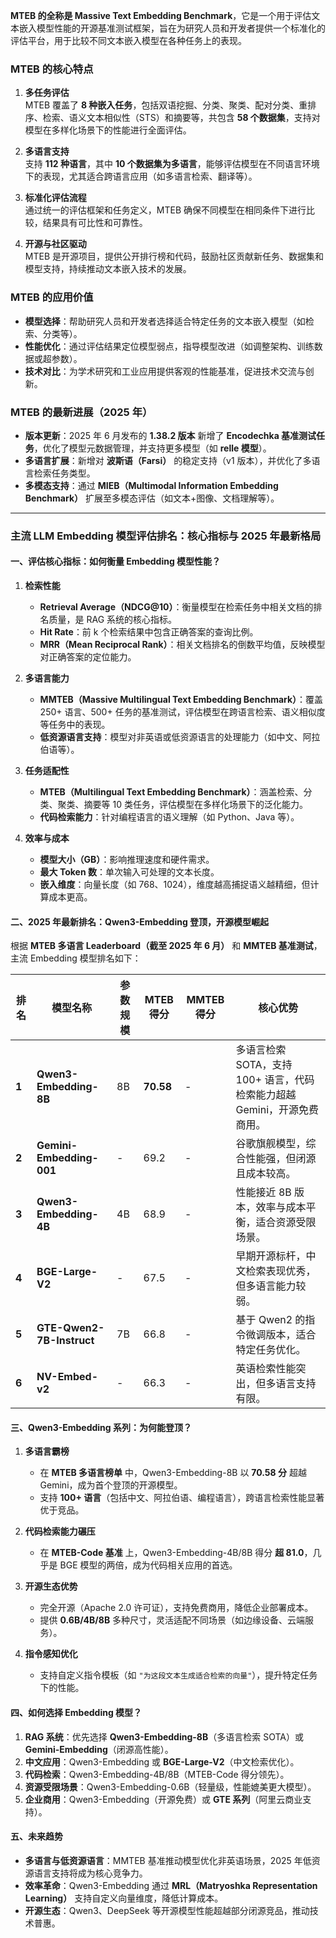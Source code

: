 **MTEB 的全称是 Massive Text Embedding Benchmark**，它是一个用于评估文本嵌入模型性能的开源基准测试框架，旨在为研究人员和开发者提供一个标准化的评估平台，用于比较不同文本嵌入模型在各种任务上的表现。

### **MTEB 的核心特点**
1. **多任务评估**  
   MTEB 覆盖了 **8 种嵌入任务**，包括双语挖掘、分类、聚类、配对分类、重排序、检索、语义文本相似性（STS）和摘要等，共包含 **58 个数据集**，支持对模型在多样化场景下的性能进行全面评估。

2. **多语言支持**  
   支持 **112 种语言**，其中 **10 个数据集为多语言**，能够评估模型在不同语言环境下的表现，尤其适合跨语言应用（如多语言检索、翻译等）。

3. **标准化评估流程**  
   通过统一的评估框架和任务定义，MTEB 确保不同模型在相同条件下进行比较，结果具有可比性和可靠性。

4. **开源与社区驱动**  
   MTEB 是开源项目，提供公开排行榜和代码，鼓励社区贡献新任务、数据集和模型支持，持续推动文本嵌入技术的发展。

### **MTEB 的应用价值**
- **模型选择**：帮助研究人员和开发者选择适合特定任务的文本嵌入模型（如检索、分类等）。  
- **性能优化**：通过评估结果定位模型弱点，指导模型改进（如调整架构、训练数据或超参数）。  
- **技术对比**：为学术研究和工业应用提供客观的性能基准，促进技术交流与创新。

### **MTEB 的最新进展（2025 年）**
- **版本更新**：2025 年 6 月发布的 **1.38.2 版本** 新增了 **Encodechka 基准测试任务**，优化了模型元数据管理，并支持更多模型（如 **relle 模型**）。  
- **多语言扩展**：新增对 **波斯语（Farsi）** 的稳定支持（v1 版本），并优化了多语言检索任务类型。  
- **多模态支持**：通过 **MIEB（Multimodal Information Embedding Benchmark）** 扩展至多模态评估（如文本+图像、文档理解等）。

--- 


### **主流 LLM Embedding 模型评估排名：核心指标与 2025 年最新格局**

#### **一、评估核心指标：如何衡量 Embedding 模型性能？**
1. **检索性能**  
   - **Retrieval Average（NDCG@10）**：衡量模型在检索任务中相关文档的排名质量，是 RAG 系统的核心指标。  
   - **Hit Rate**：前 k 个检索结果中包含正确答案的查询比例。  
   - **MRR（Mean Reciprocal Rank）**：相关文档排名的倒数平均值，反映模型对正确答案的定位能力。

2. **多语言能力**  
   - **MMTEB（Massive Multilingual Text Embedding Benchmark）**：覆盖 250+ 语言、500+ 任务的基准测试，评估模型在跨语言检索、语义相似度等任务中的表现。  
   - **低资源语言支持**：模型对非英语或低资源语言的处理能力（如中文、阿拉伯语等）。

3. **任务适配性**  
   - **MTEB（Multilingual Text Embedding Benchmark）**：涵盖检索、分类、聚类、摘要等 10 类任务，评估模型在多样化场景下的泛化能力。  
   - **代码检索能力**：针对编程语言的语义理解（如 Python、Java 等）。

4. **效率与成本**  
   - **模型大小（GB）**：影响推理速度和硬件需求。  
   - **最大 Token 数**：单次输入可处理的文本长度。  
   - **嵌入维度**：向量长度（如 768、1024），维度越高捕捉语义越精细，但计算成本更高。

#### **二、2025 年最新排名：Qwen3-Embedding 登顶，开源模型崛起**
根据 **MTEB 多语言 Leaderboard（截至 2025 年 6 月）** 和 **MMTEB 基准测试**，主流 Embedding 模型排名如下：

| **排名** | **模型名称**               | **参数规模** | **MTEB 得分** | **MMTEB 得分** | **核心优势**                                                                 |
|----------|----------------------------|--------------|----------------|-----------------|-----------------------------------------------------------------------------|
| **1**    | **Qwen3-Embedding-8B**      | 8B           | **70.58**      | -               | 多语言检索 SOTA，支持 100+ 语言，代码检索能力超越 Gemini，开源免费商用。      |
| **2**    | **Gemini-Embedding-001**    | -            | 69.2           | -               | 谷歌旗舰模型，综合性能强，但闭源且成本较高。                                  |
| **3**    | **Qwen3-Embedding-4B**      | 4B           | 68.9           | -               | 性能接近 8B 版本，效率与成本平衡，适合资源受限场景。                          |
| **4**    | **BGE-Large-V2**            | -            | 67.5           | -               | 早期开源标杆，中文检索表现优秀，但多语言能力较弱。                            |
| **5**    | **GTE-Qwen2-7B-Instruct**    | 7B           | 66.8           | -               | 基于 Qwen2 的指令微调版本，适合特定任务优化。                                |
| **6**    | **NV-Embed-v2**             | -            | 66.3           | -               | 英语检索性能突出，但多语言支持有限。                                          |

#### **三、Qwen3-Embedding 系列：为何能登顶？**
1. **多语言霸榜**  
   - 在 **MTEB 多语言榜单** 中，Qwen3-Embedding-8B 以 **70.58 分** 超越 Gemini，成为首个登顶的开源模型。  
   - 支持 **100+ 语言**（包括中文、阿拉伯语、编程语言），跨语言检索性能显著优于竞品。

2. **代码检索能力碾压**  
   - 在 **MTEB-Code 基准** 上，Qwen3-Embedding-4B/8B 得分 **超 81.0**，几乎是 BGE 模型的两倍，成为代码相关应用的首选。

3. **开源生态优势**  
   - 完全开源（Apache 2.0 许可证），支持免费商用，降低企业部署成本。  
   - 提供 **0.6B/4B/8B** 多种尺寸，灵活适配不同场景（如边缘设备、云端服务）。

4. **指令感知优化**  
   - 支持自定义指令模板（如 `"为这段文本生成适合检索的向量"`），提升特定任务下的性能。

#### **四、如何选择 Embedding 模型？**
1. **RAG 系统**：优先选择 **Qwen3-Embedding-8B**（多语言检索 SOTA）或 **Gemini-Embedding**（闭源高性能）。  
2. **中文应用**：Qwen3-Embedding 或 **BGE-Large-V2**（中文检索优化）。  
3. **代码检索**：Qwen3-Embedding-4B/8B（MTEB-Code 得分领先）。  
4. **资源受限场景**：Qwen3-Embedding-0.6B（轻量级，性能媲美更大模型）。  
5. **企业商用**：Qwen3-Embedding（开源免费）或 **GTE 系列**（阿里云商业支持）。

#### **五、未来趋势**
- **多语言与低资源语言**：MMTEB 基准推动模型优化非英语场景，2025 年低资源语言支持将成为核心竞争力。  
- **效率革命**：Qwen3-Embedding 通过 **MRL（Matryoshka Representation Learning）** 支持自定义向量维度，降低计算成本。  
- **开源生态**：Qwen3、DeepSeek 等开源模型性能超越部分闭源竞品，推动技术普惠。
